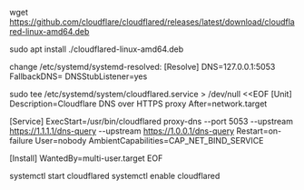 wget https://github.com/cloudflare/cloudflared/releases/latest/download/cloudflared-linux-amd64.deb

sudo apt install ./cloudflared-linux-amd64.deb

change /etc/systemd/systemd-resolved: 
[Resolve]
DNS=127.0.0.1:5053
FallbackDNS=
DNSStubListener=yes

sudo tee /etc/systemd/system/cloudflared.service > /dev/null <<EOF
[Unit]
Description=Cloudflare DNS over HTTPS proxy
After=network.target

[Service]
ExecStart=/usr/bin/cloudflared proxy-dns --port 5053 --upstream https://1.1.1.1/dns-query --upstream https://1.0.0.1/dns-query
Restart=on-failure
User=nobody
AmbientCapabilities=CAP_NET_BIND_SERVICE

[Install]
WantedBy=multi-user.target
EOF

systemctl start cloudflared
systemctl enable cloudflared

